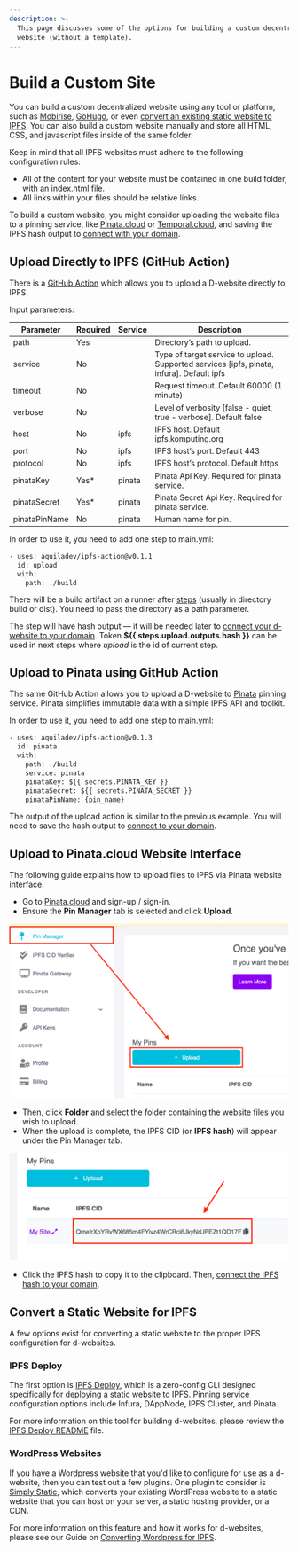 ```yaml
---
description: >-
  This page discusses some of the options for building a custom decentralized
  website (without a template).
---
```


# Build a Custom Site

You can build a custom decentralized website using any tool or platform, such as [Mobirise](http://mobirise.com), [GoHugo](https://gohugo.io), or even [convert an existing static website to IPFS](building-a-custom-d-website.md#convert-a-static-website). You can also build a custom website manually and store all HTML, CSS, and javascript files inside of the same folder.&#x20;

Keep in mind that all IPFS websites must adhere to the following configuration rules:

* All of the content for your website must be contained in one build folder, with an index.html file.
* All links within your files should be relative links.

To build a custom website, you might consider uploading the website files to a pinning service, like [Pinata.cloud](https://www.pinata.cloud) or [Temporal.cloud](https://temporal.cloud), and saving the IPFS hash output to [connect with your domain](./#option-3-build-a-customized-website-yourself-and-attach-your-ipfs-hash-to-your-domain).

## Upload Directly to IPFS (GitHub Action)

There is a [GitHub Action](https://github.com/marketplace/actions/upload-to-ipfs) which allows you to upload a D-website directly to IPFS.

Input parameters:

| Parameter     | Required | Service | Description                                                                                |
| ------------- | -------- | ------- | ------------------------------------------------------------------------------------------ |
| path          | Yes      |         | Directory’s path to upload.                                                                |
| service       | No       |         | Type of target service to upload. Supported services \[ipfs, pinata, infura]. Default ipfs |
| timeout       | No       |         | Request timeout. Default 60000 (1 minute)                                                  |
| verbose       | No       |         | Level of verbosity \[false - quiet, true - verbose]. Default false                         |
| host          | No       | ipfs    | IPFS host. Default ipfs.komputing.org                                                      |
| port          | No       | ipfs    | IPFS host’s port. Default 443                                                              |
| protocol      | No       | ipfs    | IPFS host’s protocol. Default https                                                        |
| pinataKey     | Yes\*    | pinata  | Pinata Api Key. Required for pinata service.                                               |
| pinataSecret  | Yes\*    | pinata  | Pinata Secret Api Key. Required for pinata service.                                        |
| pinataPinName | No       | pinata  | Human name for pin.                                                                        |

In order to use it, you need to add one step to main.yml:

```
- uses: aquiladev/ipfs-action@v0.1.1
  id: upload
  with:
    path: ./build
```

There will be a build artifact on a runner after [steps](https://dapps-delivery-guide.readthedocs.io/en/latest/delivery/github-actions.html#step-1-create-pipeline) (usually in directory build or dist). You need to pass the directory as a path parameter.

The step will have hash output — it will be needed later to [connect your d-website to your domain](./#option-3-build-a-customized-website-yourself-and-attach-your-ipfs-hash-to-your-domain). Token **${{ steps.upload.outputs.hash }}** can be used in next steps where _upload_ is the id of current step.

## Upload to Pinata using GitHub Action

The same GitHub Action allows you to upload a D-website to [Pinata](https://pinata.cloud) pinning service. Pinata simplifies immutable data with a simple IPFS API and toolkit.

In order to use it, you need to add one step to main.yml:

```
- uses: aquiladev/ipfs-action@v0.1.3
  id: pinata
  with:
    path: ./build
    service: pinata
    pinataKey: ${{ secrets.PINATA_KEY }}
    pinataSecret: ${{ secrets.PINATA_SECRET }}
    pinataPinName: {pin_name}
```

The output of the upload action is similar to the previous example. You will need to save the hash output to [connect to your domain](./#option-3-build-a-customized-website-yourself-and-attach-your-ipfs-hash-to-your-domain).

## Upload to Pinata.cloud Website Interface

The following guide explains how to upload files to IPFS via Pinata website interface.

* Go to [Pinata.cloud](https://pinata.cloud) and sign-up / sign-in.
* Ensure the **Pin Manager** tab is selected and click **Upload**.

![Locate the Pin Manager tab for uploading files to Pinata.cloud](../../../.gitbook/assets/pin-manager-pinata.png)

* Then, click **Folder** and select the folder containing the website files you wish to upload.
* When the upload is complete, the IPFS CID (or **IPFS hash**) will appear under the Pin Manager tab.

![Locate the IPFS Hash for your d-website in Pinata.cloud](../../../.gitbook/assets/ipfs-hash-pinata-web-interface.png)

* Click the IPFS hash to copy it to the clipboard. Then, [connect the IPFS hash to your domain](./#option-3-build-a-customized-website-yourself-and-attach-your-ipfs-hash-to-your-domain).

## Convert a Static Website for IPFS

A few options exist for converting a static website to the proper IPFS configuration for d-websites.

### IPFS Deploy

The first option is [IPFS Deploy](https://github.com/ipfs-shipyard/ipfs-deploy), which is a zero-config CLI designed specifically for deploying a static website to IPFS. Pinning service configuration options include Infura, DAppNode, IPFS Cluster, and Pinata.

For more information on this tool for building d-websites, please review the [IPFS Deploy README](https://github.com/ipfs-shipyard/ipfs-deploy#readme) file.

### WordPress Websites

If you have a Wordpress website that you'd like to configure for use as a d-website, then you can test out a few plugins. One plugin to consider is [Simply Static](https://wordpress.org/plugins/simply-static/), which converts your existing WordPress website to a static website that you can host on your server, a static hosting provider, or a CDN.&#x20;

For more information on this feature and how it works for d-websites, please see our Guide on [Converting Wordpress for IPFS](https://community.unstoppabledomains.com/t/convert-wordpress-site-for-use-with-ipfs-guide/327).
